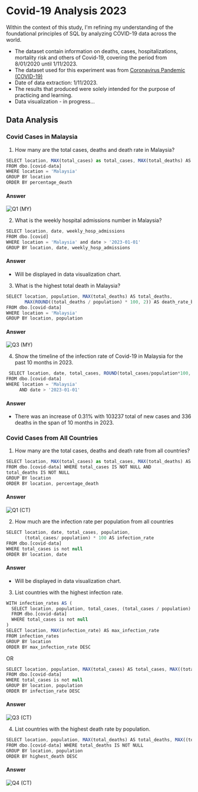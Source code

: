 # Covid-19 Analysis 2023

Within the context of this study, I'm refining my understanding of the foundational principles of SQL by analyzing COVID-19 data across the world.
- The dataset contain information on deaths, cases, hospitalizations, mortality risk and others of Covid-19, covering the period from 8/01/2020 until 1/11/2023.
- The dataset used for this experiment was from <a href="https://ourworldindata.org/covid-deaths">Coronavirus Pandemic (COVID-19)</a><br>
- Date of data extraction: 1/11/2023.
- The results that produced were solely intended for the purpose of practicing and learning.
- Data visualization - in progress...

## Data Analysis

### Covid Cases in Malaysia
1. How many are the total cases, deaths and death rate in Malaysia?
``` javascript
SELECT location, MAX(total_cases) as total_cases, MAX(total_deaths) AS total_deaths, MAX((total_deaths/total_cases)) * 100 AS percentage_death
FROM dbo.[covid-data]
WHERE location = 'Malaysia'
GROUP BY location
ORDER BY percentage_death
```
#### Answer
![Q1 (MY)](https://github.com/shahrulbakar96/Covid-19-Analysis/assets/118825569/74b43eb9-b3c4-451e-9ac7-bf5fc82df3e8)



2. What is the weekly hospital admissions number in Malaysia?
``` javascript
SELECT location, date, weekly_hosp_admissions  
FROM dbo.[covid]
WHERE location = 'Malaysia' and date > '2023-01-01'
GROUP BY location, date, weekly_hosp_admissions
```
#### Answer
- Will be displayed in data visualization chart.
  

3. What is the highest total death in Malaysia?
``` js
SELECT location, population, MAX(total_deaths) AS total_deaths, 
       MAX(ROUND((total_deaths / population) * 100, 2)) AS death_rate_by_population
FROM dbo.[covid-data]
WHERE location = 'Malaysia'
GROUP BY location, population
```
#### Answer
![Q3 (MY)](https://github.com/shahrulbakar96/Covid-19-Analysis/assets/118825569/8ff21fc6-0044-48a8-a34c-34aca8a5058c)


4. Show the timeline of the infection rate of Covid-19 in Malaysia for the past 10 months in 2023.
 ``` js
  SELECT location, date, total_cases, ROUND(total_cases/population*100, 2) AS infection_rate
FROM dbo.[covid-data]
WHERE location = 'Malaysia' 
	  AND date > '2023-01-01'
```
#### Answer
- There was an increase of 0.31% with 103237 total of new cases and 336 deaths in the span of 10 months in 2023.



### Covid Cases from All Countries
1. How many are the total cases, deaths and death rate from all countries?

``` js
SELECT location, MAX(total_cases) as total_cases, MAX(total_deaths) AS total_deaths, MAX((total_deaths/total_cases)) * 100 AS percentage_death
FROM dbo.[covid-data] WHERE total_cases IS NOT NULL AND 
total_deaths IS NOT NULL
GROUP BY location
ORDER BY location, percentage_death
```
#### Answer
![Q1 (CT)](https://github.com/shahrulbakar96/Covid-19-Analysis/assets/118825569/90487d42-e85c-437c-9085-1dda65ba3bd9)


2. How much are the infection rate per population from all countries

``` js
SELECT location, date, total_cases, population, 
	   (total_cases/ population) * 100 AS infection_rate
FROM dbo.[covid-data]
WHERE total_cases is not null
ORDER BY location, date
```
#### Answer
- Will be displayed in data visualization chart.

3. List countries with the highest infection rate.

``` js
WITH infection_rates AS (
  SELECT location, population, total_cases, (total_cases / population) * 100 AS infection_rate
  FROM dbo.[covid-data]
  WHERE total_cases is not null
)
SELECT location, MAX(infection_rate) AS max_infection_rate
FROM infection_rates
GROUP BY location
ORDER BY max_infection_rate DESC
```

OR

``` js
SELECT location, population, MAX(total_cases) AS total_cases, MAX((total_cases/population)) * 100 AS infection_rate
FROM dbo.[covid-data]
WHERE total_cases is not null
GROUP BY location, population
ORDER BY infection_rate DESC
```
#### Answer
![Q3 (CT)](https://github.com/shahrulbakar96/Covid-19-Analysis/assets/118825569/0bd100b2-d310-4250-961f-c947770c749c)

4. List countries with the highest death rate by population.

``` js
SELECT location, population, MAX(total_deaths) AS total_deaths, MAX((total_deaths/population))*100 AS highest_death
FROM dbo.[covid-data] WHERE total_deaths IS NOT NULL 
GROUP BY location, population
ORDER BY highest_death DESC
```
#### Answer
![Q4 (CT)](https://github.com/shahrulbakar96/Covid-19-Analysis/assets/118825569/95e56055-06dc-4ad3-a8e6-a8c4d5214cd4)


   
   
